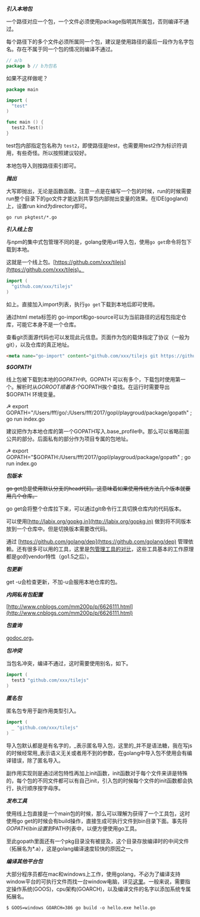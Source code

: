 ***引入本地包***

一个路径对应一个包，一个文件必须使用package指明其所属包，否则编译不通过。

每个路径下的多个文件必须所属同一个包，建议是使用路径的最后一段作为名字包名。存在不属于同一个包的情况则编译不通过。

```go
// a/b
package b // b为包名
```

如果不这样做呢？

```go
package main

import (
  "test"
)

func main () {
  test2.Test()
}
```

test包内部指定包名称为 `test2`，即使路径是test，也需要用test2作为标识符调用，有些奇怪。所以按照建议较好。

本地包导入则按路径索引即可。

***抛出***

大写即抛出，无论是函数函数。注意一点是在编写一个包的时候，run的时候需要run整个目录下的go文件才能达到共享包内部抛出变量的效果。在IDE(gogland)上，设置run kind为directory即可。

```shell
go run pkgtest/*.go
```

***引入线上包***

与npm的集中式包管理不同的是，golang使用url导入包，使用`go get`命令将包下载到本地。

这就是一个线上包。[https://github.com/xxx/tilejs](https://github.com/xxx/tilejs)。

```go
import (
  "github.com/xxx/tilejs"
)
```

如上。直接加入import列表，执行`go get`下载到本地后即可使用。

通过html meta标签的 go-import和go-source可以为当前路径的远程包指定仓库，可能它本身不是一个仓库。

查看git页面源代码也可以发现此元信息。页面作为包的载体指定了协议（一般为git），以及仓库的真正地址。
```html
<meta name="go-import" content="github.com/xxx/tilejs git https://github.com/xxx/tilejs.git">
```

***$GOPATH***

线上包被下载到本地的$GOPATH中。$GOPATH 可以有多个，下载包时使用第一个。解析时从$GOROOT顺着各个$GOPATH挨个查找。在运行时需要导出$GOPATH 环境变量。

☭ export GOPATH="/Users/fff/go/:/Users/fff/2017/gopl/playgroud/package/gopath" ; go run index.go

建议把作为本地仓库的第一个GOPATH写入.base_profile中。那么可以省略前面公共的部分。后面私有的部分作为项目专属的包地址。

☭ export GOPATH="$GOPATH:/Users/fff/2017/gopl/playgroud/package/gopath" ; go run index.go

***包版本***

~~go get总是使用默认分支的head代码。这意味着如果使用传统方法几个版本就要用几个仓库。~~

go get会将整个仓库拉下来，可以通过git命令行工具切换仓库内的代码版本。

可以使用[http://labix.org/gopkg.in](http://labix.org/gopkg.in) 做到将不同版本放到一个仓库中。但是切换版本需要改代码。

通过 [https://github.com/golang/dep](https://github.com/golang/dep) 管理依赖。还有很多可以用的工具，这里是[包管理工具的对比](https://ieevee.com/tech/2017/07/10/go-import.html)，这些工具基本的工作原理都是go的vendor特性（go1.5之后）。

***包更新***

get -u会检查更新，不加-u会服用本地仓库的包。

***内网私有包配置***

[http://www.cnblogs.com/mm200p/p/6626111.html](http://www.cnblogs.com/mm200p/p/6626111.html)

***包查询***

[godoc.org](godoc.org)。


***包冲突***

当包名冲突，编译不通过，这时需要使用别名，如下。

```go
import (
  test3 "github.com/xxx/tilejs"
)
```


***匿名包***

匿名包专用于副作用类型引入。

```go
import (
  _ "github.com/xxx/tilejs"
)
```

导入包默认都是是有名字的，_表示匿名导入包，这里的_并不是语法糖，我在写js的时候经常用_表示语义无关或者用不到的参数，在golang中导入包不使用会有编译错误，除了匿名导入。

副作用实现则是通过闭包特性再加上init函数，init函数对于每个文件来讲是特殊的，每个包的不同文件都可以有自己init，引入包的时候每个文件的init函数都会执行，执行顺序按字母序。

***发布工具***

使用线上包直接是一个main包的时候，那么可以理解为获得了一个工具包，这时使用go get的时候会有build操作，直接生成可执行文件到bin目录下面。事先将$GOPATH/bin设置到$PATH列表中，以便方便使用go工具。

至此gopath里面还有一个pkg目录没有被提及，这个目录存放编译时的中间文件（拓展名为*.a），这是golang编译速度较快的原因之一。

***编译其他平台包***

大部分程序员都在mac和windows上工作，使用golang，不必为了编译支持window平台的可执行文件而找一台window电脑，详见[这里](https://github.com/golang/go/wiki/WindowsCrossCompiling)。一般来说，需要指定操作系统(GOOS)，cpu架构(GOARCH)，以及编译文件的名字以添加系统专属拓展名。

```shell
$ GOOS=windows GOARCH=386 go build -o hello.exe hello.go
```

